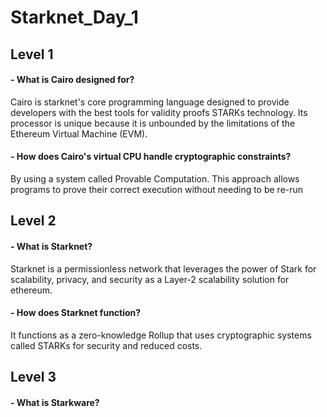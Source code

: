 # Starknet_Day_1
## Level 1
#### - What is Cairo designed for?
Cairo is starknet's core programming language designed to provide developers with the best tools for validity proofs STARKs technology.
Its processor is unique because it is unbounded by the limitations of the Ethereum Virtual Machine (EVM).
#### - How does Cairo's virtual CPU handle cryptographic constraints?
 By using a system called Provable Computation. This approach allows programs to prove their correct execution without needing to be re-run 
## Level 2
#### - What is Starknet?
Starknet is a permissionless network that leverages the power of Stark for scalability, privacy, and security as a Layer-2 scalability solution for ethereum.
#### - How does Starknet function?
It functions as a zero-knowledge Rollup that uses cryptographic systems called STARKs for security and reduced costs.
## Level 3
#### - What is Starkware?
  

